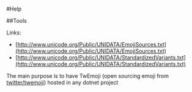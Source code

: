 #Help

##Tools

Links:

- [http://www.unicode.org/Public/UNIDATA/EmojiSources.txt](http://www.unicode.org/Public/UNIDATA/EmojiSources.txt)
- [http://www.unicode.org/Public/UNIDATA/StandardizedVariants.txt](http://www.unicode.org/Public/UNIDATA/StandardizedVariants.txt)

The main purpose is to have TwEmoji (open sourcing emoji from [twitter/twemoji](https://github.com/twitter/twemoji)) hosted in any dotnet project

